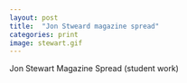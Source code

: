 ```yaml
---
layout: post
title:  "Jon Stweard magazine spread"
categories: print
image: stewart.gif
---
```


Jon Stewart Magazine Spread (student work)